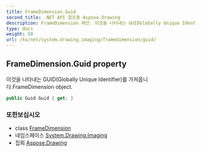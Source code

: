 ```yaml
---
title: FrameDimension.Guid
second_title: .NET API 참조용 Aspose.Drawing
description: FrameDimension 재산. 이것을 나타내는 GUIDGlobally Unique Identifier를 가져옵니다.FrameDimension object.
type: docs
weight: 50
url: /ko/net/system.drawing.imaging/framedimension/guid/
---
```

## FrameDimension.Guid property

이것을 나타내는 GUID(Globally Unique Identifier)를 가져옵니다.FrameDimension object.

```csharp
public Guid Guid { get; }
```

### 또한보십시오

* class [FrameDimension](../)
* 네임스페이스 [System.Drawing.Imaging](../../framedimension/)
* 집회 [Aspose.Drawing](../../../)



